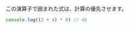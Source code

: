 <!--
label: ( )
description: グループ化演算子
link: https://developer.mozilla.org/ja/docs/Web/JavaScript/Reference/Operators/Grouping
-->

この演算子で囲まれた式は、計算の優先させます。

```typescript
console.log((2 + 4) * 8) // 48
```
